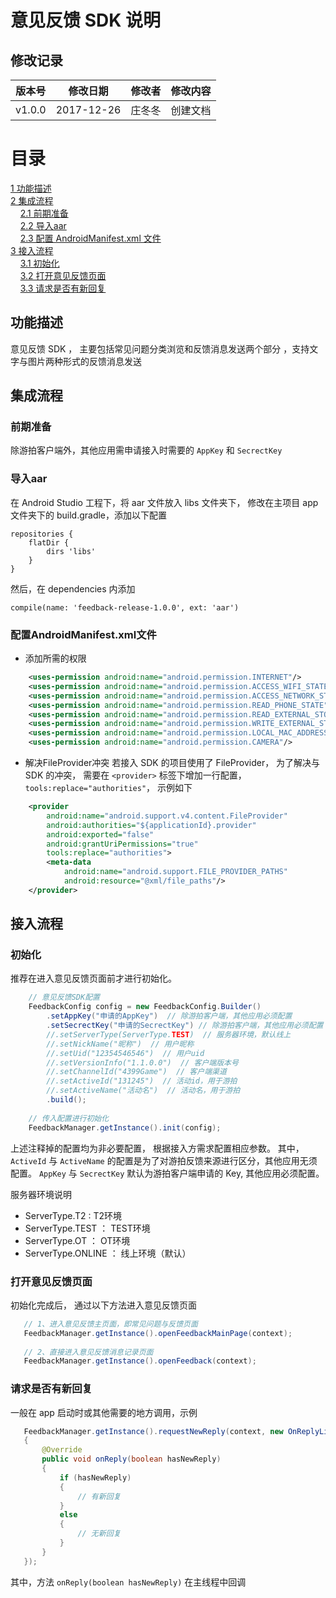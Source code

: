 
意见反馈 SDK 说明
==========================

## 修改记录

版本号  |   修改日期    |   修改者  |   修改内容
--------|---------------|-----------|-------------------------
v1.0.0  |   2017-12-26  |   庄冬冬  |   创建文档


# 目录
[1 功能描述](#功能描述)    
[2 集成流程](#集成流程)    
&nbsp;&nbsp;&nbsp;&nbsp;[2.1 前期准备](#前期准备)    
&nbsp;&nbsp;&nbsp;&nbsp;[2.2 导入aar](#导入aar)    
&nbsp;&nbsp;&nbsp;&nbsp;[2.3 配置 AndroidManifest.xml     文件](#%E9%85%8D%E7%BD%AEandroidmanifestxml%E6%96%87%E4%BB%B6)     
[3 接入流程](#接入流程)     
&nbsp;&nbsp;&nbsp;&nbsp;[3.1 初始化](#初始化)  
&nbsp;&nbsp;&nbsp;&nbsp;[3.2 打开意见反馈页面](#打开意见反馈页面)     
&nbsp;&nbsp;&nbsp;&nbsp;[3.3 请求是否有新回复](#请求是否有新回复)      


## 功能描述
意见反馈 SDK ， 主要包括常见问题分类浏览和反馈消息发送两个部分 ，支持文字与图片两种形式的反馈消息发送

## 集成流程
### 前期准备
除游拍客户端外，其他应用需申请接入时需要的 `AppKey` 和 `SecrectKey`

### 导入aar
在 Android Studio 工程下，将 aar 文件放入 libs 文件夹下， 修改在主项目 app 文件夹下的 build.gradle，添加以下配置
``` 
repositories {  
    flatDir {  
        dirs 'libs'  
    }  
} 
```
然后，在 dependencies 内添加
``` 
compile(name: 'feedback-release-1.0.0', ext: 'aar')  
```

### 配置AndroidManifest.xml文件
- 添加所需的权限
``` xml
    <uses-permission android:name="android.permission.INTERNET"/>
    <uses-permission android:name="android.permission.ACCESS_WIFI_STATE"/>
    <uses-permission android:name="android.permission.ACCESS_NETWORK_STATE"/>
    <uses-permission android:name="android.permission.READ_PHONE_STATE"/>
    <uses-permission android:name="android.permission.READ_EXTERNAL_STORAGE"/>
    <uses-permission android:name="android.permission.WRITE_EXTERNAL_STORAGE"/>
    <uses-permission android:name="android.permission.LOCAL_MAC_ADDRESS"/>
    <uses-permission android:name="android.permission.CAMERA"/>
```

- 解决FileProvider冲突
若接入 SDK 的项目使用了 FileProvider， 为了解决与 SDK 的冲突， 需要在 `<provider>` 标签下增加一行配置， `tools:replace="authorities"`， 示例如下
``` xml
    <provider
        android:name="android.support.v4.content.FileProvider"
        android:authorities="${applicationId}.provider"
        android:exported="false"
        android:grantUriPermissions="true"
        tools:replace="authorities">
        <meta-data
            android:name="android.support.FILE_PROVIDER_PATHS"
            android:resource="@xml/file_paths"/>
    </provider>
```

## 接入流程
### 初始化
推荐在进入意见反馈页面前才进行初始化。
```java
    // 意见反馈SDK配置
    FeedbackConfig config = new FeedbackConfig.Builder()
        .setAppKey("申请的AppKey")  // 除游拍客户端，其他应用必须配置
        .setSecrectKey("申请的SecrectKey") // 除游拍客户端，其他应用必须配置
        //.setServerType(ServerType.TEST)  // 服务器环境，默认线上
        //.setNickName("昵称")  // 用户昵称
        //.setUid("12354546546")  // 用户uid
        //.setVersionInfo("1.1.0.0")  // 客户端版本号
        //.setChannelId("4399Game")  // 客户端渠道
        //.setActiveId("131245")  // 活动id，用于游拍
        //.setActiveName("活动名")  // 活动名，用于游拍
        .build();
        
    // 传入配置进行初始化    
    FeedbackManager.getInstance().init(config);
```
上述注释掉的配置均为非必要配置， 根据接入方需求配置相应参数。
其中，`ActiveId` 与 `ActiveName` 的配置是为了对游拍反馈来源进行区分，其他应用无须配置。
`AppKey` 与 `SecrectKey` 默认为游拍客户端申请的 Key, 其他应用必须配置。

服务器环境说明

* ServerType.T2 : T2环境
* ServerType.TEST ： TEST环境
* ServerType.OT ： OT环境
* ServerType.ONLINE ： 线上环境（默认）

### 打开意见反馈页面
初始化完成后， 通过以下方法进入意见反馈页面
```java
   // 1、进入意见反馈主页面，即常见问题与反馈页面
   FeedbackManager.getInstance().openFeedbackMainPage(context);
   
   // 2、直接进入意见反馈消息记录页面
   FeedbackManager.getInstance().openFeedback(context);
```

### 请求是否有新回复
一般在 app 启动时或其他需要的地方调用，示例
```java
   FeedbackManager.getInstance().requestNewReply(context, new OnReplyListener()
   {
       @Override
       public void onReply(boolean hasNewReply)
       {
           if (hasNewReply)
           {
               // 有新回复
           }
           else
           {
               // 无新回复
           }
       }
   });
```
其中，方法 `onReply(boolean hasNewReply)` 在主线程中回调



